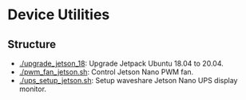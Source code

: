 # Device Utilities

## Structure

- [./upgrade_jetson_18](./upgrade_jetson_18): Upgrade Jetpack Ubuntu 18.04 to 20.04.
- [./pwm_fan_jetson.sh](./pwm_fan_jetson.sh): Control Jetson Nano PWM fan.
- [./ups_setup_jetson.sh](./ups_setup_jetson.sh): Setup waveshare Jetson Nano UPS display monitor.
